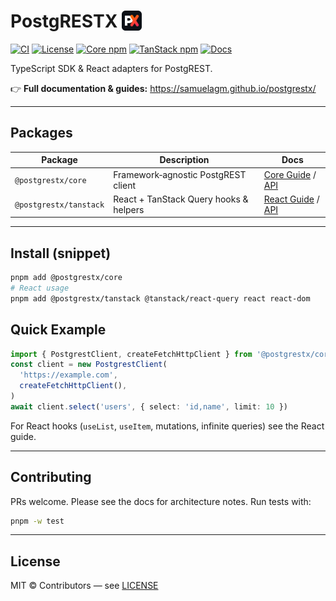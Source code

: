 # PostgRESTX <img src="docs/public/favicon.svg" alt="PostgRESTX Icon" height="32" align="top" />

[![CI](https://github.com/samuelagm/postgrestx/actions/workflows/ci.yml/badge.svg)](https://github.com/samuelagm/postgrestx/actions/workflows/ci.yml) [![License](https://img.shields.io/github/license/samuelagm/postgrestx?style=flat-square)](https://github.com/samuelagm/postgrestx/blob/master/LICENSE) [![Core npm](https://img.shields.io/npm/v/@postgrestx/core?style=flat-square)](https://www.npmjs.com/package/@postgrestx/core) [![TanStack npm](https://img.shields.io/npm/v/@postgrestx/tanstack?style=flat-square)](https://www.npmjs.com/package/@postgrestx/tanstack) [![Docs](https://img.shields.io/badge/docs-vitepress-blue?style=flat-square)](https://samuelagm.github.io/postgrestx/)

TypeScript SDK & React adapters for PostgREST.

👉 **Full documentation & guides:** https://samuelagm.github.io/postgrestx/

---

## Packages

| Package                | Description                            | Docs                                                                                                                                   |
| ---------------------- | -------------------------------------- | -------------------------------------------------------------------------------------------------------------------------------------- |
| `@postgrestx/core`     | Framework‑agnostic PostgREST client    | [Core Guide](https://samuelagm.github.io/postgrestx/core) / [API](https://samuelagm.github.io/postgrestx/api/core/src/README)          |
| `@postgrestx/tanstack` | React + TanStack Query hooks & helpers | [React Guide](https://samuelagm.github.io/postgrestx/tanstack) / [API](https://samuelagm.github.io/postgrestx/api/tanstack/src/README) |

---

## Install (snippet)

```bash
pnpm add @postgrestx/core
# React usage
pnpm add @postgrestx/tanstack @tanstack/react-query react react-dom
```

## Quick Example

```ts
import { PostgrestClient, createFetchHttpClient } from '@postgrestx/core'
const client = new PostgrestClient(
  'https://example.com',
  createFetchHttpClient(),
)
await client.select('users', { select: 'id,name', limit: 10 })
```

For React hooks (`useList`, `useItem`, mutations, infinite queries) see the React guide.

---

## Contributing

PRs welcome. Please see the docs for architecture notes. Run tests with:

```bash
pnpm -w test
```

---

## License

MIT © Contributors — see [LICENSE](./LICENSE)
